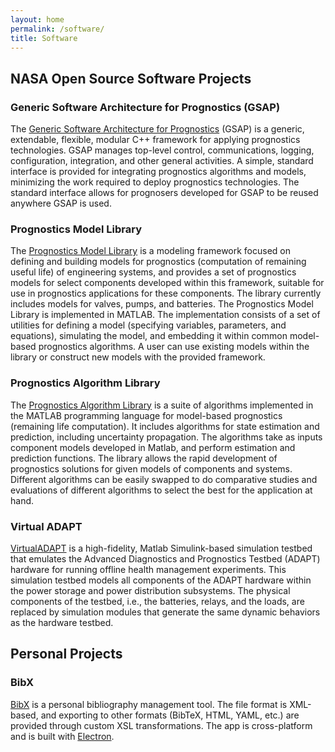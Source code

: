 ```yaml
---
layout: home
permalink: /software/
title: Software
---
```


## NASA Open Source Software Projects

### Generic Software Architecture for Prognostics (GSAP)

The [Generic Software Architecture for Prognostics](https://github.com/nasa/GSAP/) (GSAP) is a generic, extendable, flexible, modular C++ framework for applying prognostics technologies. GSAP manages top-level control, communications, logging, configuration, integration, and other general activities. A simple, standard interface is provided for integrating prognostics algorithms and models, minimizing the work required to deploy prognostics technologies. The standard interface allows for prognosers developed for GSAP to be reused anywhere GSAP is used.  

### Prognostics Model Library

The [Prognostics Model Library](https://github.com/nasa/PrognosticsModelLibrary/) is a modeling framework focused on defining and building models for prognostics (computation of remaining useful life) of engineering systems, and provides a set of prognostics models for select components developed within this framework, suitable for use in prognostics applications for these components. The library currently includes models for valves, pumps, and batteries. The Prognostics Model Library is implemented in MATLAB. The implementation consists of a set of utilities for defining a model (specifying variables, parameters, and equations), simulating the model, and embedding it within common model-based prognostics algorithms. A user can use existing models within the library or construct new models with the provided framework.

### Prognostics Algorithm Library

The [Prognostics Algorithm Library](https://github.com/nasa/PrognosticsAlgorithmLibrary/) is a suite of algorithms implemented in the MATLAB programming language for model-based prognostics (remaining life computation). It includes algorithms for state estimation and prediction, including uncertainty propagation. The algorithms take as inputs component models developed in Matlab, and perform estimation and prediction functions. The library allows the rapid development of prognostics solutions for given models of components and systems. Different algorithms can be easily swapped to do comparative studies and evaluations of different algorithms to select the best for the application at hand.

### Virtual ADAPT

[VirtualADAPT](https://github.com/nasa/VirtualADAPT/) is a high-fidelity, Matlab Simulink-based simulation testbed that emulates the Advanced Diagnostics and Prognostics Testbed (ADAPT) hardware for running offline health management experiments. This simulation testbed models all components of the ADAPT hardware within the power storage and power distribution subsystems. The physical components of the testbed, i.e., the batteries, relays, and the loads, are replaced by simulation modules that generate the same dynamic behaviors as the hardware testbed.

## Personal Projects

### BibX

[BibX](https://github.com/matthewjdaigle/BibX) is a personal bibliography management tool. The file format is XML-based, and exporting to other formats (BibTeX, HTML, YAML, etc.) are provided through custom XSL transformations. The app is cross-platform and is built with [Electron](https://electron.atom.io/).
